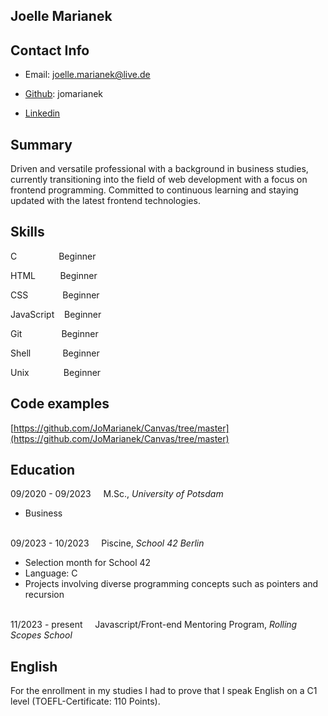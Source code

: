 ## Joelle Marianek

## Contact Info
- Email: joelle.marianek@live.de
* [Github](https://github.com/JoMarianek): jomarianek
+ [Linkedin](www.linkedin.com/in/joelle-marianek-0b604a123)

## Summary

Driven and versatile professional with a background in business studies, currently transitioning into the field of web development with a focus on frontend programming. Committed to continuous learning and staying updated with the latest frontend technologies.

## Skills 

C &nbsp;&nbsp;&nbsp;&nbsp;&nbsp;&nbsp;&nbsp;&nbsp;&nbsp;&nbsp;&nbsp;&nbsp;&nbsp;&nbsp;&nbsp;&nbsp;Beginner

HTML &nbsp;&nbsp;&nbsp;&nbsp;&nbsp;&nbsp;&nbsp;&nbsp;&nbsp;Beginner

CSS  &nbsp;&nbsp;&nbsp;&nbsp;&nbsp;&nbsp;&nbsp;&nbsp;&nbsp;&nbsp;&nbsp;&nbsp;&nbsp;Beginner

JavaScript &nbsp;&nbsp;&nbsp;Beginner

Git &nbsp;&nbsp;&nbsp;&nbsp;&nbsp;&nbsp;&nbsp;&nbsp;&nbsp;&nbsp;&nbsp;&nbsp;&nbsp;&nbsp;&nbsp;Beginner

Shell	&nbsp;&nbsp;&nbsp;&nbsp;&nbsp;&nbsp;&nbsp;&nbsp;&nbsp;&nbsp;&nbsp;	Beginner

Unix &nbsp;&nbsp;&nbsp;&nbsp;&nbsp;&nbsp;&nbsp;&nbsp;&nbsp;&nbsp;&nbsp;&nbsp;&nbsp;Beginner


## Code examples

[https://github.com/JoMarianek/Canvas/tree/master](https://github.com/JoMarianek/Canvas/tree/master)


## Education

09/2020 - 09/2023  &nbsp;&nbsp;&nbsp;&nbsp;M.Sc., _University of Potsdam_  
 * Business
<br/><br/>
 
09/2023 - 10/2023  &nbsp;&nbsp;&nbsp;&nbsp;Piscine, _School 42 Berlin_  
* Selection month for School 42  
* Language: C
* Projects involving diverse programming concepts such as pointers and recursion
<br/><br/>

11/2023 - present  &nbsp;&nbsp;&nbsp;&nbsp;Javascript/Front-end Mentoring Program, _Rolling Scopes School_

## English
For the enrollment in my studies I had to prove that I speak English on a C1 level (TOEFL-Certificate: 110 Points).